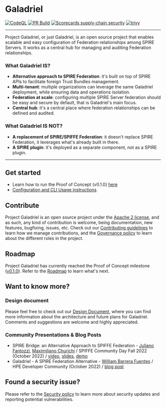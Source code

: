 # Galadriel
[![CodeQL](https://github.com/HewlettPackard/galadriel/actions/workflows/codeql.yml/badge.svg)](https://github.com/HewlettPackard/galadriel/actions/workflows/codeql.yml)
[![PR Build](https://github.com/HewlettPackard/galadriel/actions/workflows/pr_build.yml/badge.svg)](https://github.com/HewlettPackard/galadriel/actions/workflows/pr_build.yml)
[![Scorecards supply-chain security](https://github.com/HewlettPackard/galadriel/actions/workflows/scorecards.yml/badge.svg)](https://github.com/HewlettPackard/galadriel/actions/workflows/scorecards.yml)
[![trivy](https://github.com/HewlettPackard/galadriel/actions/workflows/trivy.yml/badge.svg)](https://github.com/HewlettPackard/galadriel/actions/workflows/trivy.yml)

---

Project Galadriel, or just Galadriel, is an open source project that enables scalable and easy configuration of Federation relationships among SPIRE Servers. It works as a central hub for managing and auditing Federation relationships.

### What Galadriel IS?
- **Alternative approach to SPIRE Federation**: it's built on top of SPIRE APIs to facilitate foreign Trust Bundles management.
- **Multi-tenant**: multiple organizations can leverage the same Galadriel deployment, while ensuring data and operations isolation.
- **Federation at scale**: configuring multiple SPIRE Server federation should be easy and secure by default, that is Galadriel's main focus.
- **Central hub**: it's a central place where federation relationships can be defined and audited.

### What Galadriel IS NOT?
- **A replacement of SPIRE/SPIFFE Federation**: it doesn't replace SPIRE Federation, it leverages what's already built in there.
- **A SPIRE plugin**: it's deployed as a separate component, not as a SPIRE plugin.

---

## Get started

- Learn how to run the Proof of Concept (v0.1.0) [here](https://github.com/HewlettPackard/galadriel/blob/v0.1.0/doc/INSTRUCTIONS.md)
- [Configuration and CLI Usage instructions](./doc/USAGE.md)

## Contribute

Project Galadriel is an open source project under the [Apache 2 license](./LICENSE), and as such, any kind of contribution is welcome, being documentation, new features, bugfixing, issues, etc. Check out our [Contributing guidelines](./CONTRIBUTING.md) to learn how we manage contributions, and the [Governance policy](./GOVERNANCE.md) to learn about the different roles in the project.

## Roadmap

Project Galadriel has currently reached the Proof of Concept milestone ([v0.1.0](https://github.com/HewlettPackard/galadriel/blob/v0.1.0/doc/INSTRUCTIONS.md)). Refer to the [Roadmap](./ROADMAP.md) to learn what's next.

## Want to know more?

### Design document
Please feel free to check out our [Design Document](https://docs.google.com/document/d/1nkiJV4PAV8Wx1oNvx4CT3IDtDRvUFSL8/edit?usp=sharing&ouid=106690422347586185642&rtpof=true&sd=true), where you can find more information about the architecture and future plans for Galadriel. Comments and suggestions are welcome and highly appreciated.

### Community Presentations & Blog Posts
- SPIRE Bridge: an Alternative Approach to SPIFFE Federation - [Juliano Fantozzi](https://github.com/jufantozzi), [Maximiliano Churichi](https://github.com/mchurichi) / SPIFFE Community Day Fall 2022 (October 2022) / [video](https://www.youtube.com/watch?v=pHdOm4MdPHE), [slides](https://docs.google.com/presentation/d/1Cox9MNeZA1bD2aktg2HTMjcgGn_6Rbb0/edit?usp=sharing&ouid=106690422347586185642&rtpof=true&sd=true), [demo](https://github.com/HewlettPackard/galadriel/tree/v0.1.0/demos)
- Galadriel - A SPIRE Federation Alternative - [William Barrera Fuentes](https://github.com/wibarre) / HPE Developer Community (October 2022) / [blog post](https://developer.hpe.com/blog/galadriel-a-spire-federation-alternative/)

## Found a security issue?

Please refer to the [Security policy](./SECURITY.md) to learn more about security updates and reporting potential vulnerabilities.
